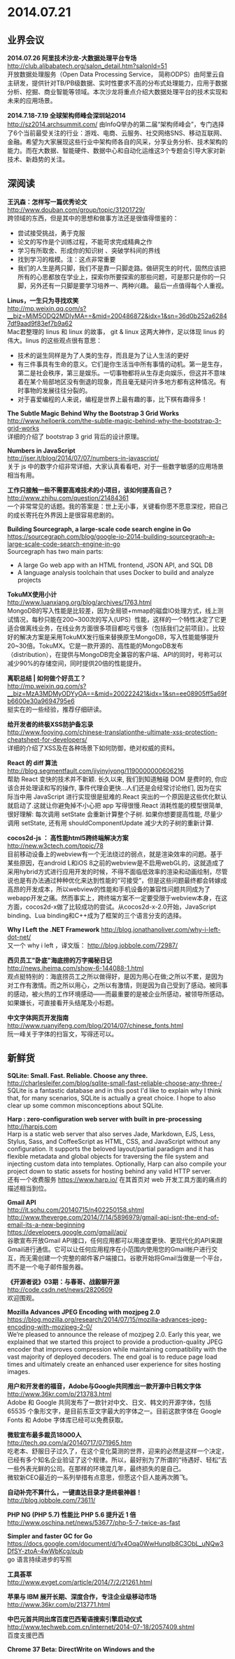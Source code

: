 2014.07.21
========

## 业界会议

**2014.07.26 阿里技术沙龙-大数据处理平台专场**  
http://club.alibabatech.org/salon_detail.htm?salonId=51  
 开放数据处理服务（Open Data Processing Service， 简称ODPS）由阿里云自主研发，提供针对TB/PB级数据、实时性要求不高的分布式处理能力，应用于数据分析、挖掘、商业智能等领域。本次沙龙将重点介绍大数据处理平台的技术实现和未来的应用场景。 
 
**2014.7.18-7.19 全球架构师峰会深圳站2014**  
http://sz2014.archsummit.com/
由InfoQ举办的第二届“架构师峰会”，专门选择了6个当前最受关注的行业：游戏、电商、云服务、社交网络SNS、移动互联网、金融。希望为大家展现这些行业中架构师各自的风采，分享业务分析、技术架构的能力。而在大数据、智能硬件、数据中心和自动化运维这3个专题会引导大家对新技术、新趋势的关注。  


## 深阅读

**王汎森：怎样写一篇优秀论文**  
http://www.douban.com/group/topic/31201729/  
跨领域的东西，但是其中的思想和做事方法还是很值得借鉴的：
- 尝试接受挑战，勇于克服 
- 论文的写作是个训练过程，不能苛求完成精典之作
- 学习有所取舍、形成你的知识树 、突破学科间的界线
- 找到学习的楷模。注：这点非常重要
- 我们的人生是两只脚，我们不是靠一只脚走路。做研究生的时代，固然应该把所有的心思都放在学业上，探索你所要探索的那些问题，可是那只是你的一只脚，另外还有一只脚是要学习培养一、两种兴趣。 
最后一点值得每个人重视。

**Linus，一生只为寻找欢笑**  
http://mp.weixin.qq.com/s?__biz=MjM5ODQ2MDIyMA==&mid=200486872&idx=1&sn=36d0b252a62847df9aad9f83ef7b9a62  
Mac君整理的 linus 和 linux 的故事， git & linux 这两大神作，足以体现 linus 的伟大。linus 的这些观点很有意思：
- 技术的诞生同样是为了人类的生存，而且是为了让人生活的更好
- 有三件事具有生命的意义。它们是你生活当中所有事情的动机。第一是生存，第二是社会秩序，第三是娱乐。一切事物都将从生存走向娱乐，但这并不意味着在某个局部地区没有倒退的现象，而且毫无疑问许多地方都有这种情况。有时事物的发展往往分裂的。
- 对于喜爱编程的人来说，编程是世界上最有趣的事，比下棋有趣得多！

**The Subtle Magic Behind Why the Bootstrap 3 Grid Works**  
http://www.helloerik.com/the-subtle-magic-behind-why-the-bootstrap-3-grid-works  
详细的介绍了 bootstrap 3 grid 背后的设计原理。

**Numbers in JavaScript**  
http://jser.it/blog/2014/07/07/numbers-in-javascript/  
关于 js 中的数字介绍非常详细，大家认真看看吧，对于一些数字敏感的应用场景相当有用。

**工作只接触一些不需要高难技术的小项目，该如何提高自己？**  
http://www.zhihu.com/question/21484361  
一个非常常见的话题。我的答案是：世上无小事，关键看你愿不愿意深挖，把自己的成长寄托在外界因上是很容易悲剧的。

**Building Sourcegraph, a large-scale code search engine in Go**  
https://sourcegraph.com/blog/google-io-2014-building-sourcegraph-a-large-scale-code-search-engine-in-go  
Sourcegraph has two main parts:
- A large Go web app with an HTML frontend, JSON API, and SQL DB
- A language analysis toolchain that uses Docker to build and analyze projects 

**TokuMX使用小计**  
http://www.luanxiang.org/blog/archives/1763.html  
MongoDB的写入性能是比较差，因为全局锁+mmap的磁盘IO处理方式，线上测试情况，每秒只能在200~300次的写入(UPS）性能，这样的一个特性决定了它更适合做离线业务，在线业务方面很多项目都吃亏很多（包括我们之前项目）。比较好的解决方案是采用TokuMX发行版来替换原生MongoDB，写入性能能够提升20~30倍。TokuMX。它是一款开源的、高性能的MongoDB发布（distribution），在提供与MongoDB完全兼容的客户端、API的同时，号称可以减少90%的存储空间，同时提供20倍的性能提升。 

**离职总结 | 如何做个好员工？**  
http://mp.weixin.qq.com/s?__biz=MzA3MDMyODYyOA==&mid=200222421&idx=1&sn=ee08905ff5a69fb6600e30a9694795e6  
挺实在的一些经验，推荐仔细研读。

**给开发者的终极XSS防护备忘录**  
http://www.fooying.com/chinese-translationthe-ultimate-xss-protection-cheatsheet-for-developers/  
详细的介绍了XSS及在各种场景下如何防御，绝对权威的资料。

**React 的 diff 算法**  
http://blog.segmentfault.com/jiyinyiyong/1190000000606216  
帮助 React 变快的技术并不新颖. 长久以来, 我们到知道触碰 DOM 是费时的,
你应该合并处理读和写的操作, 事件代理会更快...人们还是会经常讨论他们, 因为在实际当中用 JavaScript 进行实现很是挺难的.React 突出的一个原因是这些优化默认就启动了.这就让你避免掉不小心把 app 写得很慢.React 消耗性能的模型很简单, 很好理解: 每次调用 setState 会重新计算整个子树.
如果你想要提高性能, 尽量少调用 setState,
还有用 shouldComponentUpdate 减少大的子树的重新计算.

**cocos2d-js ： 高性能html5跨终端解决方案**  
http://new.w3ctech.com/topic/78  
目前移动设备上的webview有一个无法绕过的弱点，就是渲染效率的问题。基于某些原因，在android L和iOS 8之前的webview是不启用webGL的，这就造成了采用hybrid方式进行应用开发的时候，不得不面临低效率的渲染和动画绘制，尽管说也是有办法通过种种优化来达到性能的“可接受”，但是这些问题最终都会转嫁成高昂的开发成本，所以webview的性能和手机设备的兼容性问题共同成为了webapp开发之痛。然而事实上，跨终端方案不一定要受限于webview本身，在这方面，cocos2d-x做了比较成功的尝试。从cocos2d-x-2.0开始，JavaScript binding、Lua binding和C++成为了框架的三个语言分支的选择。  

**Why I Left the .NET Framework**  http://blog.jonathanoliver.com/why-i-left-dot-net/  
又一个 why i left ，译文版： http://blog.jobbole.com/72987/  

**西贝员工"卧底"海底捞的万字揭秘日记**  
http://news.iheima.com/show-6-144088-1.html  
观点挺特别的：海底捞员工之所以做得好，是因为用心在做;之所以不累，是因为对工作有激情。而之所以用心，之所以有激情，则是因为自己受到了感动。被同事的感动，被火热的工作环境感动——而最重要的是被企业所感动，被领导所感动。
如果嫌长，可直接看开头结尾及小标题。

**中文字体网页开发指南**  
http://www.ruanyifeng.com/blog/2014/07/chinese_fonts.html  
阮一峰关于字体的扫盲文，写得还可以。

## 新鲜货

**SQLite: Small. Fast. Reliable. Choose any three.**  
http://charlesleifer.com/blog/sqlite-small-fast-reliable-choose-any-three-/  
SQLite is a fantastic database and in this post I'd like to explain why I think that, for many scenarios, SQLite is actually a great choice. I hope to also clear up some common misconceptions about SQLite.  

**Harp : zero-configuration web server with built in pre-processing**  
http://harpjs.com  
Harp is a static web server that also serves Jade, Markdown, EJS, Less, Stylus, Sass, and CoffeeScript as HTML, CSS, and JavaScript without any configuration. It supports the beloved layout/partial paradigm and it has flexible metadata and global objects for traversing the file system and injecting custom data into templates. Optionally, Harp can also compile your project down to static assets for hosting behind any valid HTTP server.  
还有一个收费服务 https://www.harp.io/ 在其首页对 web 开发工具方面的痛点的描述相当到位。

**Gmail API**  
http://it.sohu.com/20140715/n402250158.shtml  
http://www.theverge.com/2014/7/14/5896979/gmail-api-isnt-the-end-of-email-its-a-new-beginning  
https://developers.google.com/gmail/api/  
谷歌宣布开放Gmail API接口，任何应用都可以用速度更快、更现代化的API来跟Gmail进行通信。它可以让任何应用程序在小范围内使用您的Gmail帐户进行交互，而无需创建一个完整的邮件客户端接口。谷歌开始将Gmail当做是一个平台，而不是一个电子邮件服务器。  

**《开源者说》03期：与春哥、战毅聊开源**  
http://code.csdn.net/news/2820609  
欢迎围观。

**Mozilla Advances JPEG Encoding with mozjpeg 2.0**  
https://blog.mozilla.org/research/2014/07/15/mozilla-advances-jpeg-encoding-with-mozjpeg-2-0/  
We’re pleased to announce the release of mozjpeg 2.0. Early this year, we explained that we started this project to provide a production-quality JPEG encoder that improves compression while maintaining compatibility with the vast majority of deployed decoders. The end goal is to reduce page load times and ultimately create an enhanced user experience for sites hosting images.  

**用户和开发者的福音，Adobe与Google共同推出一款开源中日韩文字体**  
http://www.36kr.com/p/213783.html  
Adobe 和 Google 共同发布了一款针对中文、日文、韩文的开源字体，包括 65535 个象形文字，是目前东亚文字最大的字体之一。目前这款字体在 Google Fonts 和 Adobe 字体库已经可以免费获取。  

**微软宣布最多裁员18000人**  
http://tech.qq.com/a/20140717/071965.htm  
吃老本、舒服日子过久了，在这个变化莫测的世界，迎来的必然是这样一个决定，已经有多个知名企业验证了这个规律。所以，最好别为了所谓的“待遇好、轻松”去一些外表光鲜的公司。在那样的环境混几年，最终损失的是自己。  
微软新CEO最近的一系列举措有点意思，但愿这个巨人能再次腾飞。  

**自动补完不算什么，一键直达目录才是终极神器！**  
http://blog.jobbole.com/73611/  

**PHP NG (PHP 5.7) 性能比 PHP 5.6 提升近 1 倍**  
http://www.oschina.net/news/53677/php-5-7-twice-as-fast  

**Simpler and faster GC for Go**  
https://docs.google.com/document/d/1v4Oqa0WwHunqlb8C3ObL_uNQw3DfSY-ztoA-4wWbKcg/pub  
go 语言持续进步的写照

**工具荟萃**  
http://www.evget.com/article/2014/7/2/21261.html  

**苹果与 IBM 展开长期、深度合作，专注企业级移动市场**  
http://www.36kr.com/p/213771.html  

**中巴元首共同出席百度巴西葡语搜索引擎启动仪式**  
http://www.techweb.com.cn/internet/2014-07-18/2057409.shtml  
百度支援巴西

**Chrome 37 Beta: DirectWrite on Windows and the <dialog> element**  
http://blog.chromium.org/2014/07/chrome-37-beta-directwrite-on-windows.html  

**New product launch! Introducing Raspberry Pi Model B+**  
http://www.raspberrypi.org/introducing-raspberry-pi-model-b-plus/  

## Ext
**Random Solutions are Often Good Enough**  
http://www.sultanik.com/blog/RandomSolutions  
不明觉厉

**The History of Civilization**  
http://www.gamasutra.com/view/feature/129947/the_history_of_civilization.php?print=1  
介绍《文明》这个游戏的历史

**Thanks, HN: You helped discover a disease and save lives**  
http://www.newyorker.com/reporting/2014/07/21/140721fa_fact_mnookin?currentPage=all  
What do you do if your child has a condition that is new to science?  

--The End--
